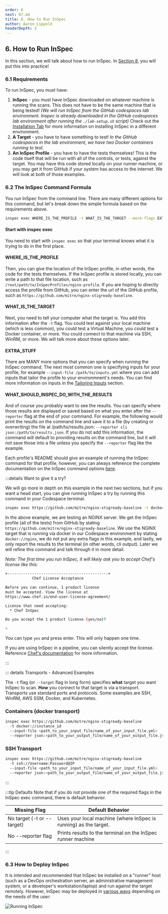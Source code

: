 ```yaml
---
order: 6
next: 07.md
title: 6. How to Run InSpec
author: Aaron Lippold
headerDepth: 3
---
```


## 6. How to Run InSpec

In this section, we will talk about how to run InSpec. In [Section 8](./08.md), you will put this into practice!

### 6.1 Requirements
To run InSpec, you must have:
1. **InSpec** - you must have InSpec downloaded on whatever machine is running the scans. This does not have to be the same machine that is being tested! _(We will run InSpec from the GitHub codespaces lab environment. Inspec is already downloaded in the GitHub codespaces lab environment after running the `./lab-setup.sh` script)_ Check out the [Installation Tab](../../installation) for more information on installing InSpec in a different environment. 
2. **A Target** - you have to have something to test! _In the GitHub codespaces in the lab environment, we have two Docker containers running to test._
3. **An InSpec Profile** - you have to have the tests themselves! This is the code itself that will be run with all of the controls, or tests, against the target. You may have this code stored locally on your runner machine, or you may get it from GitHub if your system has access to the internet. We will look at both of those examples.

### 6.2 The InSpec Command Formula
You run InSpec from the command line. There are many different options for this command, but let's break down the simple formula based on the requirements above.

```sh
inspec exec WHERE_IS_THE_PROFILE -t WHAT_IS_THE_TARGET --more-flags EXTRA_STUFF --reporter WHAT_SHOULD_INSPEC_DO_WITH_THE_RESULTS
```

#### Start with inspec exec
You need to start with `inspec exec` so that your terminal knows what it is trying to do in the first place. 

#### WHERE_IS_THE_PROFILE
Then, you can give the location of the InSpec profile, in other words, the code for the tests themselves. If the InSpec profile is stored locally, you can write a path to that file location, such as `/root/path/to/InSpecProfiles/nginx-profile`. If you are hoping to directly access the profile from GitHub, you can enter the url of the GitHub profile, such as `https://github.com/mitre/nginx-stigready-baseline`. 

#### WHAT_IS_THE_TARGET
Next, you need to tell your computer what the target is. You add this information after the `-t` flag. You could test against your local machine (which is less common), you could test a Virtual Machine, you could test a Docker container, or more. You could connect to that machine via SSH, WinRM, or more. We will talk more about these options later.

#### EXTRA_STUFF
There are MANY more options that you can specify when running the InSpec command. The next most common one is specifying inputs for your profile, for example `--input-file /path/to/inputs.yml` where you can add inputs that tailor the profile to your environmnent's needs. You can find more information on inputs in the [Tailoring Inputs](./07) section.

#### WHAT_SHOULD_INSPEC_DO_WITH_THE_RESULTS
And of course you probably want to see the results. You can specify where those results are displayed or saved based on what you enter after the `--reporter` flag at the end of your command. For example, the following would print the results on the command line and save it to a file (by creating or overwriting) the file at /path/to/results.json: `--reporter cli json:/path/to/results.json`. If you do not add this information, the command will default to providing results on the command line, but it will not save those into a file unless you specify the `--reporter` flag like the example.

Each profile's README should give an example of running the InSpec command for that profile, however, you can always reference the complete documentation on the InSpec command options [here](https://docs.chef.io/inspec/cli/).

:::details Want to give it a try?

We will go more in depth on this example in the next two sections, but if you want a head start, you can give running InSpec a try by running this command in your Codespace terminal.

```sh
inspec exec https://github.com/mitre/nginx-stigready-baseline -t docker://nginx --reporter cli
```

In the above example, we are testing an NGINX server. We get the InSpec profile (all of the tests) from GitHub by stating `https://github.com/mitre/nginx-stigready-baseline`. We use the NGINX target that is running via docker in our Codespace environment by stating `docker://nginx`, we do not put any extra flags in this example, and lastly, we only report the results to the terminal (in other words, cli output). Later we will refine this command and talk through it in more detail.

_Note: The first time you run InSpec, it will likely ask you to accept Chef's license like this:_

```sh
+---------------------------------------------+
            Chef License Acceptance

Before you can continue, 1 product license
must be accepted. View the license at
https://www.chef.io/end-user-license-agreement/

License that need accepting:
  * Chef InSpec

Do you accept the 1 product license (yes/no)?

>
```

You can type `yes` and press enter. This will only happen one time.

If you are using InSpec in a pipeline, you can silently accept the license. Reference [Chef's documentation](https://docs.chef.io/chef_license_accept/) for more information.

:::

::: details Transports - Advanced Examples

The `-t` flag (or `--target` flag in long form) specifies **what** target you want InSpec to scan. **How** you connect to that target is via a transport. Transports use standard ports and protocols. Some examples are SSH, WinRM, AWS SSM, Docker, and Kubernetes.

### Containers (docker transport)
```sh
inspec exec https://github.com/mitre/nginx-stigready-baseline 
  -t docker://instance_id 
  --input-file <path_to_your_input_file/name_of_your_input_file.yml> 
  --reporter json:<path_to_your_output_file/name_of_your_output_file.json>
```

### SSH Transport
```sh
inspec exec https://github.com/mitre/nginx-stigready-baseline
  -t ssh://Username:Password@IP 
  --input-file <path_to_your_input_file/name_of_your_input_file.yml> 
  --reporter json:<path_to_your_output_file/name_of_your_output_file.json> 
```
:::

:::tip Defaults
Note that if you do not provide one of the required flags in the InSpec exec command, there is default behavior.

| Missing Flag               | Default Behavior                                                 |
| -------------------------- | ---------------------------------------------------------------- |
| No target (-t or --target) | Uses your local machine (where InSpec is running) as the target. |
| No --reporter flag         | Prints results to the terminal on the InSpec runner machine      |
:::

### 6.3 How to Deploy InSpec
It is intended and recommended that InSpec be installed on a "runner" host (such as a DevOps orchestration server, an administrative management system, or a developer's workstation/laptop) and run against the target remotely. However, InSpec may be deployed in [various ways](https://saf.mitre.org/faq/7) depending on the needs of the user:

![Running InSpec](../../assets/img/runner.png)
